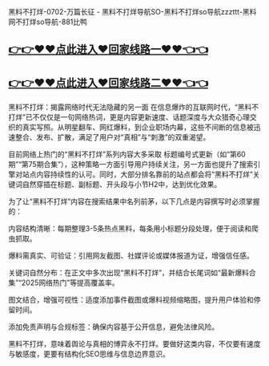 黑料不打烊-0702-万篇长征 - 黑料不打烊导航SO-黑料不打烊so导航zzzttt-黑料网不打烊so导航-881比鸭

## [👉👉♥♥点此进入♥回家线路一♥♥👈👈](https://unpkg.com/182-3run/index.html)
## [👉👉♥♥点此进入♥回家线路二♥♥👈👈](https://unpkg.com/182-5run/index.html)

黑料不打烊：揭露网络时代无法隐藏的另一面
在信息爆炸的互联网时代，“黑料不打烊”已不仅仅是一句网络热词，更是内容更新速度、话题深度与大众猎奇心理交织的真实写照。从明星翻车、网红爆料，到企业职场内幕，这些不间断的信息被迅速整合、发布、扩散，满足了用户对“真相”与“刺激”的双重渴望。

目前网络上热门的“黑料不打烊”系列内容大多采取 标题编号式更新（如“第60期”“第75期合集”），这种策略一方面引导用户持续关注，另一方面也提升了搜索引擎对站点内容持续性的认可。同时，大部分排名靠前的站点都会将“黑料不打烊”关键词自然穿插在标题、副标题、开头段与小节H2中，达到优化效果。

为了让“黑料不打烊”内容在搜索结果中名列前茅，以下几点是内容撰写时必须掌握的：

内容结构清晰：每期整理3-5条热点黑料，每条用小标题分段处理，便于阅读和爬虫抓取。

爆料需真实、可验证：引用网友截图、社媒评论或媒体报道为证，增强信任感。

关键词自然分布：在正文中多次出现“黑料不打烊”，并结合长尾词如“最新爆料合集”“2025网络热门”等提高覆盖率。

图文结合，增强可视性：适度添加事件截图或爆料视频缩略图，提升用户体验和停留时间。

添加免责声明与合规标签：确保内容基于公开信息，避免法律风险。

黑料不打烊，意味着舆论与真相的博弈永不打烊。要做好这类内容，不仅要有速度与敏感度，更要有结构化SEO思维与信息边界意识。
